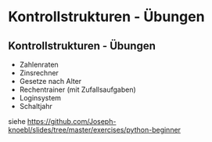 # Kontrollstrukturen - Übungen

## Kontrollstrukturen - Übungen

- Zahlenraten
- Zinsrechner
- Gesetze nach Alter
- Rechentrainer (mit Zufallsaufgaben)
- Loginsystem
- Schaltjahr

siehe <https://github.com/Joseph-knoebl/slides/tree/master/exercises/python-beginner>
